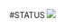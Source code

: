 #STATUS 
<a href='http://ec2-18-190-172-231.us-east-2.compute.amazonaws.com/job/Fibonacci/'><img src='http://ec2-18-190-172-231.us-east-2.compute.amazonaws.com/buildStatus/icon?job=Fibonacci'></a>
